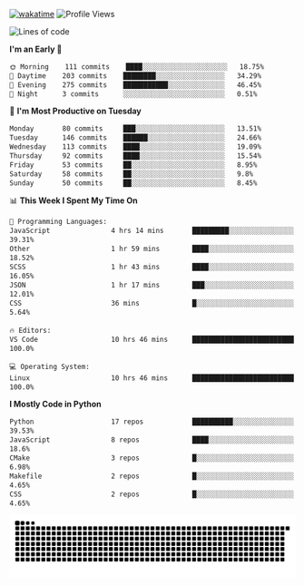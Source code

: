 [![wakatime](https://wakatime.com/badge/user/b920b284-3cde-4cd4-b72e-f7f22d050b16.svg)](https://wakatime.com/@b920b284-3cde-4cd4-b72e-f7f22d050b16)
![Profile Views](http://img.shields.io/badge/Profile%20Views-4586-blue)
<!--START_SECTION:waka-->
![Lines of code](https://img.shields.io/badge/From%20Hello%20World%20I%27ve%20Written--622%20Thousand%20lines%20of%20code-blue)

**I'm an Early 🐤** 

```text
🌞 Morning    111 commits    ████░░░░░░░░░░░░░░░░░░░░░   18.75% 
🌆 Daytime    203 commits    ████████░░░░░░░░░░░░░░░░░   34.29% 
🌃 Evening    275 commits    ███████████░░░░░░░░░░░░░░   46.45% 
🌙 Night      3 commits      ░░░░░░░░░░░░░░░░░░░░░░░░░   0.51%

```
📅 **I'm Most Productive on Tuesday** 

```text
Monday       80 commits     ███░░░░░░░░░░░░░░░░░░░░░░   13.51% 
Tuesday      146 commits    ██████░░░░░░░░░░░░░░░░░░░   24.66% 
Wednesday    113 commits    ████░░░░░░░░░░░░░░░░░░░░░   19.09% 
Thursday     92 commits     ████░░░░░░░░░░░░░░░░░░░░░   15.54% 
Friday       53 commits     ██░░░░░░░░░░░░░░░░░░░░░░░   8.95% 
Saturday     58 commits     ██░░░░░░░░░░░░░░░░░░░░░░░   9.8% 
Sunday       50 commits     ██░░░░░░░░░░░░░░░░░░░░░░░   8.45%

```


📊 **This Week I Spent My Time On** 

```text
💬 Programming Languages: 
JavaScript               4 hrs 14 mins       █████████░░░░░░░░░░░░░░░░   39.31% 
Other                    1 hr 59 mins        ████░░░░░░░░░░░░░░░░░░░░░   18.52% 
SCSS                     1 hr 43 mins        ████░░░░░░░░░░░░░░░░░░░░░   16.05% 
JSON                     1 hr 17 mins        ███░░░░░░░░░░░░░░░░░░░░░░   12.01% 
CSS                      36 mins             █░░░░░░░░░░░░░░░░░░░░░░░░   5.64%

🔥 Editors: 
VS Code                  10 hrs 46 mins      █████████████████████████   100.0%

💻 Operating System: 
Linux                    10 hrs 46 mins      █████████████████████████   100.0%

```

**I Mostly Code in Python** 

```text
Python                   17 repos            ██████████░░░░░░░░░░░░░░░   39.53% 
JavaScript               8 repos             ████░░░░░░░░░░░░░░░░░░░░░   18.6% 
CMake                    3 repos             █░░░░░░░░░░░░░░░░░░░░░░░░   6.98% 
Makefile                 2 repos             █░░░░░░░░░░░░░░░░░░░░░░░░   4.65% 
CSS                      2 repos             █░░░░░░░░░░░░░░░░░░░░░░░░   4.65%

```



<!--END_SECTION:waka-->
![Snake animation](https://raw.githubusercontent.com/timmypidashev/timmypidashev/main/commits.svg)
